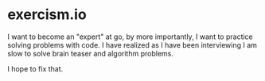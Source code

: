 # exercism.io
I want to become an "expert" at go, by more importantly, I want to practice solving problems with code.  I have realized as I have been interviewing I am slow to solve brain teaser and algorithm problems.

I hope to fix that.
